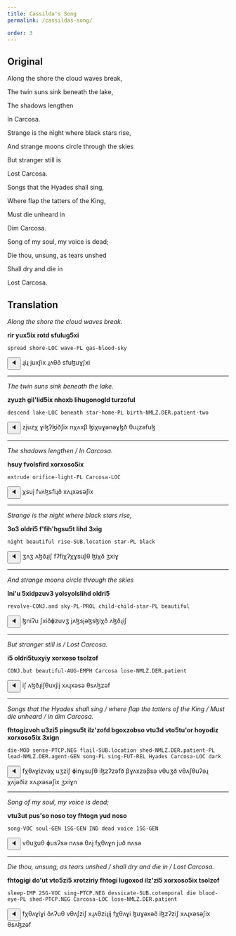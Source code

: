 ```yaml
---
title: Cassilda's Song
permalink: /cassildas-song/

order: 3
---
```


## Original

Along the shore the cloud waves break,

The twin suns sink beneath the lake,

The shadows lengthen

In Carcosa.

Strange is the night where black stars rise,

And strange moons circle through the skies

But stranger still is

Lost Carcosa.

Songs that the Hyades shall sing,

Where flap the tatters of the King,

Must die unheard in

Dim Carcosa.

Song of my soul, my voice is dead;

Die thou, unsung, as tears unshed

Shall dry and die in

Lost Carcosa.

## Translation

_Along the shore the cloud waves break._

**rir yux5ix rotd sfulug5xi**

`spread shore-LOC wave-PL gas-blood-sky`

<span class='spoken'> <button class='speak' type='button' data-ipa='ɻiɻ juxʃix ɻʌθð sfuɮuɣʃxi'>🔈</button> <span class='ipa'>ɻiɻ juxʃix ɻʌθð sfuɮuɣʃxi</span> </span>

---

_The twin suns sink beneath the lake._

**zyuzh gil'lid5ix nhoxb lihugonogld turzoful**

`descend lake-LOC beneath star-home-PL birth-NMLZ.DER.patient-two`

<span class='spoken'> <button class='speak' type='button' data-ipa='zjuzχ ɣiɮʔɮiðʃix nχʌxβ ɮiχuɣənəɣɮð θuɻzəfuɮ'>🔈</button> <span class='ipa'>zjuzχ ɣiɮʔɮiðʃix nχʌxβ ɮiχuɣənəɣɮð θuɻzəfuɮ</span> </span>

---

_The shadows lengthen / In Carcosa._

**hsuy fvolsfird xorxoso5ix**

`extrude orifice-light-PL Carcosa-LOC`

<span class='spoken'> <button class='speak' type='button' data-ipa='χsuj fvʌɮsfiɻð xʌɻxəsəʃix'>🔈</button> <span class='ipa'>χsuj fvʌɮsfiɻð xʌɻxəsəʃix</span> </span>

---

_Strange is the night where black stars rise,_

**3o3 oldri5 f'fih'hgsu5t lihd 3xig**

`night beautiful rise-SUB.location star-PL black`

<span class='spoken'> <button class='speak' type='button' data-ipa='ʒʌʒ ʌɮðɻiʃ fʔfiχʔχɣsuʃθ ɮiχð ʒxiɣ'>🔈</button> <span class='ipa'>ʒʌʒ ʌɮðɻiʃ fʔfiχʔχɣsuʃθ ɮiχð ʒxiɣ</span> </span>

---

_And strange moons circle through the skies_

**lni'u 5xidpzuv3 yolsyolslihd oldri5**

`revolve-CONJ.and sky-PL-PROL child-child-star-PL beautiful`

<span class='spoken'> <button class='speak' type='button' data-ipa='ɮniʔu ʃxiðɸzuvʒ jʌɮsjəɮsɮiχð ʌɮðɻiʃ'>🔈</button> <span class='ipa'>ɮniʔu ʃxiðɸzuvʒ jʌɮsjəɮsɮiχð ʌɮðɻiʃ</span> </span>

---

_But stranger still is / Lost Carcosa._

**i5 oldri5tuxyiy xorxoso tsolzof**

`CONJ.but beautiful-AUG-EMPH Carcosa lose-NMLZ.DER.patient`

<span class='spoken'> <button class='speak' type='button' data-ipa='iʃ ʌɮðɻiʃθuxjij xʌɻxəsə θsʌɮzəf'>🔈</button> <span class='ipa'>iʃ ʌɮðɻiʃθuxjij xʌɻxəsə θsʌɮzəf</span> </span>

---

_Songs that the Hyades shall sing / where flap the tatters of the King / Must die unheard / in dim Carcosa._

**fhtogizvoh u3zi5 pingsu5t ilz'zofd bgoxzobso vtu3d vto5tu'or hoyodiz xorxoso5ix 3xign**

`die-MOD sense-PTCP.NEG flail-SUB.location shed-NMLZ.DER.patient-PL lead-NMLZ.DER.agent-GEN song-PL sing-FUT-REL Hyades Carcosa-LOC dark`

<span class='spoken'> <button class='speak' type='button' data-ipa='fχθʌɣizvəχ uʒziʃ ɸinɣsuʃθ iɮzʔzəfð βɣʌxzəβsə vθuʒð vθʌʃθuʔəɻ χʌjəðiz xʌɻxəsəʃix ʒxiɣn'>🔈</button> <span class='ipa'>fχθʌɣizvəχ uʒziʃ ɸinɣsuʃθ iɮzʔzəfð βɣʌxzəβsə vθuʒð vθʌʃθuʔəɻ χʌjəðiz xʌɻxəsəʃix ʒxiɣn</span> </span>

---

_Song of my soul, my voice is dead;_

**vtu3ut pus'so noso toy fhtogn yud noso**

`song-VOC soul-GEN 1SG-GEN IND dead voice 1SG-GEN`

<span class='spoken'> <button class='speak' type='button' data-ipa='vθuʒuθ ɸusʔsə nʌsə θʌj fχθʌɣn juð nʌsə'>🔈</button> <span class='ipa'>vθuʒuθ ɸusʔsə nʌsə θʌj fχθʌɣn juð nʌsə</span> </span>

---

_Die thou, unsung, as tears unshed / shall dry and die in / Lost Carcosa._

**fhtogigi do'ut vto5zi5 xrotziriy fhtogi lugoxod ilz'zi5 xorxoso5ix tsolzof**

`sleep-IMP 2SG-VOC sing-PTCP.NEG dessicate-SUB.cotemporal die blood-eye-PL shed-PTCP.NEG Carcosa-LOC lose-NMLZ.DER.patient`

<span class='spoken'> <button class='speak' type='button' data-ipa='fχθʌɣiɣi ðʌʔuθ vθʌʃziʃ xɻʌθziɻij fχθʌɣi ɮuɣəxəð iɮzʔziʃ xʌɻxəsəʃix θsʌɮzəf'>🔈</button> <span class='ipa'>fχθʌɣiɣi ðʌʔuθ vθʌʃziʃ xɻʌθziɻij fχθʌɣi ɮuɣəxəð iɮzʔziʃ xʌɻxəsəʃix θsʌɮzəf</span> </span>
